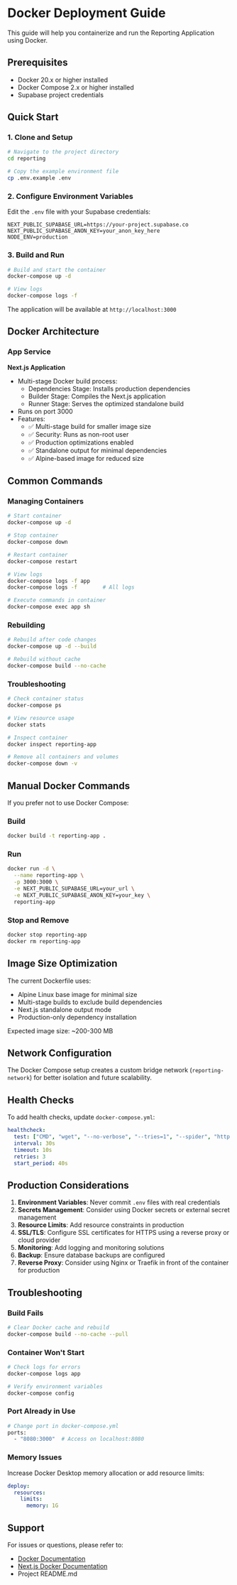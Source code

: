 # Docker Deployment Guide

This guide will help you containerize and run the Reporting Application using Docker.

## Prerequisites

- Docker 20.x or higher installed
- Docker Compose 2.x or higher installed
- Supabase project credentials

## Quick Start

### 1. Clone and Setup

```bash
# Navigate to the project directory
cd reporting

# Copy the example environment file
cp .env.example .env
```

### 2. Configure Environment Variables

Edit the `.env` file with your Supabase credentials:

```env
NEXT_PUBLIC_SUPABASE_URL=https://your-project.supabase.co
NEXT_PUBLIC_SUPABASE_ANON_KEY=your_anon_key_here
NODE_ENV=production
```

### 3. Build and Run

```bash
# Build and start the container
docker-compose up -d

# View logs
docker-compose logs -f
```

The application will be available at `http://localhost:3000`

## Docker Architecture

### App Service

**Next.js Application**
- Multi-stage Docker build process:
  - Dependencies Stage: Installs production dependencies
  - Builder Stage: Compiles the Next.js application
  - Runner Stage: Serves the optimized standalone build
- Runs on port 3000
- Features:
  - ✅ Multi-stage build for smaller image size
  - ✅ Security: Runs as non-root user
  - ✅ Production optimizations enabled
  - ✅ Standalone output for minimal dependencies
  - ✅ Alpine-based image for reduced size

## Common Commands

### Managing Containers

```bash
# Start container
docker-compose up -d

# Stop container
docker-compose down

# Restart container
docker-compose restart

# View logs
docker-compose logs -f app
docker-compose logs -f        # All logs

# Execute commands in container
docker-compose exec app sh
```

### Rebuilding

```bash
# Rebuild after code changes
docker-compose up -d --build

# Rebuild without cache
docker-compose build --no-cache
```

### Troubleshooting

```bash
# Check container status
docker-compose ps

# View resource usage
docker stats

# Inspect container
docker inspect reporting-app

# Remove all containers and volumes
docker-compose down -v
```

## Manual Docker Commands

If you prefer not to use Docker Compose:

### Build

```bash
docker build -t reporting-app .
```

### Run

```bash
docker run -d \
  --name reporting-app \
  -p 3000:3000 \
  -e NEXT_PUBLIC_SUPABASE_URL=your_url \
  -e NEXT_PUBLIC_SUPABASE_ANON_KEY=your_key \
  reporting-app
```

### Stop and Remove

```bash
docker stop reporting-app
docker rm reporting-app
```

## Image Size Optimization

The current Dockerfile uses:
- Alpine Linux base image for minimal size
- Multi-stage builds to exclude build dependencies
- Next.js standalone output mode
- Production-only dependency installation

Expected image size: ~200-300 MB

## Network Configuration

The Docker Compose setup creates a custom bridge network (`reporting-network`) for better isolation and future scalability.

## Health Checks

To add health checks, update `docker-compose.yml`:

```yaml
healthcheck:
  test: ["CMD", "wget", "--no-verbose", "--tries=1", "--spider", "http://localhost:3000"]
  interval: 30s
  timeout: 10s
  retries: 3
  start_period: 40s
```

## Production Considerations

1. **Environment Variables**: Never commit `.env` files with real credentials
2. **Secrets Management**: Consider using Docker secrets or external secret management
3. **Resource Limits**: Add resource constraints in production
4. **SSL/TLS**: Configure SSL certificates for HTTPS using a reverse proxy or cloud provider
5. **Monitoring**: Add logging and monitoring solutions
6. **Backup**: Ensure database backups are configured
7. **Reverse Proxy**: Consider using Nginx or Traefik in front of the container for production

## Troubleshooting

### Build Fails

```bash
# Clear Docker cache and rebuild
docker-compose build --no-cache --pull
```

### Container Won't Start

```bash
# Check logs for errors
docker-compose logs app

# Verify environment variables
docker-compose config
```

### Port Already in Use

```bash
# Change port in docker-compose.yml
ports:
  - "8080:3000"  # Access on localhost:8080
```

### Memory Issues

Increase Docker Desktop memory allocation or add resource limits:

```yaml
deploy:
  resources:
    limits:
      memory: 1G
```

## Support

For issues or questions, please refer to:
- [Docker Documentation](https://docs.docker.com/)
- [Next.js Docker Documentation](https://nextjs.org/docs/deployment#docker-image)
- Project README.md
